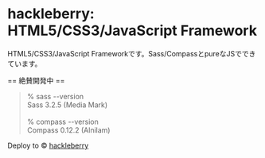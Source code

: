 hackleberry: HTML5/CSS3/JavaScript Framework
=======

HTML5/CSS3/JavaScript Frameworkです。Sass/CompassとpureなJSでできています。


== 絶賛開発中 ==

<blockquote>
% sass --version<br>
Sass 3.2.5 (Media Mark)
<br><br>
% compass --version<br>
Compass 0.12.2 (Alnilam)
</blockquote>

Deploy to &copy; <a href="http://hackleberry.me" target="_blank">hackleberry</a>
